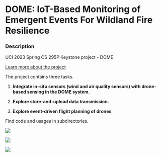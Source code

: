 # DOME: IoT-Based Monitoring of Emergent Events For Wildland Fire Resilience

### Description

UCI 2023 Spring CS 295P Keystone project - DOME

[Learn more about the project](https://trello.com/b/OMCMnthy/project)

The project contains three tasks.

1. **Integrate in-situ sensors (wind and air quality sensors) with drone-based sensing in the DOME system.**

2. **Explore store-and-upload data transmission.**

3. **Explore event-driven flight planning of drones**

Find code and usages in subdirectories.

![](https://github.com/Sothis-baka/CS-295-DOME/blob/cyl-task2-dev/task2/preview1.png?raw)

![](https://github.com/Sothis-baka/CS-295-DOME/blob/cyl-task2-dev/task2/preview2.png?raw)

![](https://github.com/Sothis-baka/CS-295-DOME/blob/cyl-task2-dev/task2/preview3.png?raw)
